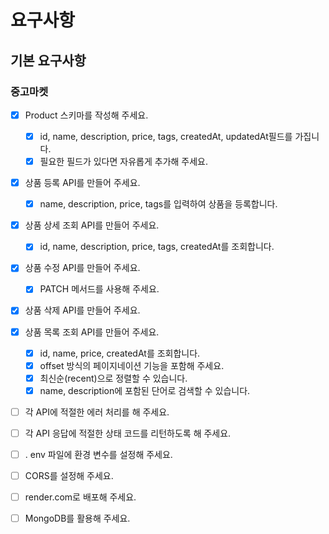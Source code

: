 # 요구사항

## 기본 요구사항

### 중고마켓

- [x] Product 스키마를 작성해 주세요.

  - [x] id, name, description, price, tags, createdAt, updatedAt필드를 가집니다.
  - [x] 필요한 필드가 있다면 자유롭게 추가해 주세요.

- [x] 상품 등록 API를 만들어 주세요.
  - [x] name, description, price, tags를 입력하여 상품을 등록합니다.
- [x] 상품 상세 조회 API를 만들어 주세요.
  - [x] id, name, description, price, tags, createdAt를 조회합니다.
- [x] 상품 수정 API를 만들어 주세요.
  - [x] PATCH 메서드를 사용해 주세요.
- [x] 상품 삭제 API를 만들어 주세요.

- [x] 상품 목록 조회 API를 만들어 주세요.

  - [x] id, name, price, createdAt를 조회합니다.
  - [x] offset 방식의 페이지네이션 기능을 포함해 주세요.
  - [x] 최신순(recent)으로 정렬할 수 있습니다.
  - [x] name, description에 포함된 단어로 검색할 수 있습니다.

- [ ] 각 API에 적절한 에러 처리를 해 주세요.
- [ ] 각 API 응답에 적절한 상태 코드를 리턴하도록 해 주세요.
- [ ] . env 파일에 환경 변수를 설정해 주세요.
- [ ] CORS를 설정해 주세요.
- [ ] render.com로 배포해 주세요.
- [ ] MongoDB를 활용해 주세요.
